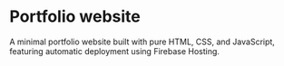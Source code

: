 # Portfolio website

A minimal portfolio website built with pure HTML, CSS, and JavaScript, featuring automatic deployment using Firebase Hosting.
